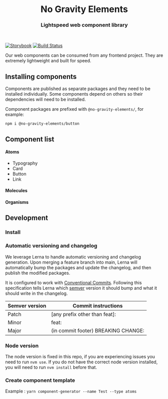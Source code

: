 <h1 align="center" style="border-bottom: none;">No Gravity Elements</h1>
<h3 align="center">Lightspeed web component library</h3>

<br/>

[![Storybook](https://img.shields.io/badge/Storybook-visit-ff69b4)](https://main--65edfeddcbe58bb4d259538f.chromatic.com)
[![Build Status](https://github.com/no-gravity-company/no-gravity-elements/workflows/CI/badge.svg)](https://github.com/no-gravity-company/no-gravity-elements/actions)


Our web components can be consumed from any frontend project. They are extremely lightweight and built for speed.

## Installing components

Components are published as separate packages and they need to be installed individually. Some components depend on others so their dependencies will need to be installed.

Component packages are prefixed with `@no-gravity-elements/`, for example:

```
npm i @no-gravity-elements/button
```

## Component list

#### Atoms
- Typography
- Card
- Button
- Link

#### Molecules
#### Organisms


## Development

### Install



### Automatic versioning and changelog
We leverage Lerna to handle automatic versioning and changelog generation. Upon merging a feature branch into main, Lerna will automatically bump the packages and update the changelog, and then publish the modified packages.

It is configured to work with [Conventional Commits](https://www.conventionalcommits.org/en/v1.0.0/). Following this specification tells Lerna which [semver](https://semver.org/) version it should bump and what it should write in the changelog.

| Semver version       | Commit instructions
| -------------------- | -----------------------------
| Patch                | [any prefix other than feat]:
| Minor                | feat:
| Major                | (in commit footer) BREAKING CHANGE:

### Node version
The node version is fixed in this repo, if you are experiencing issues you need to run `nvm use`. If you do not have the correct node version installed, you will need to run `nvm install` before that.

### Create component template
Example : `yarn component-generator --name Test --type atoms`
